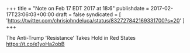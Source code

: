 +++
title = "Note on Feb 17 EDT 2017 at 18:6"
publishdate = 2017-02-17T23:06:03+00:00
draft = false
syndicated = [ 'https://twitter.com/chrisjohndeluca/status/832727842169331700?s=20' ]
+++

The Anti-Trump ‘Resistance’ Takes Hold in Red States https://t.co/e1yoHa2obB
